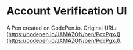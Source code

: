 # Account Verification UI

A Pen created on CodePen.io. Original URL: [https://codepen.io/JAMAZON/pen/PoxPgxJ](https://codepen.io/JAMAZON/pen/PoxPgxJ).

